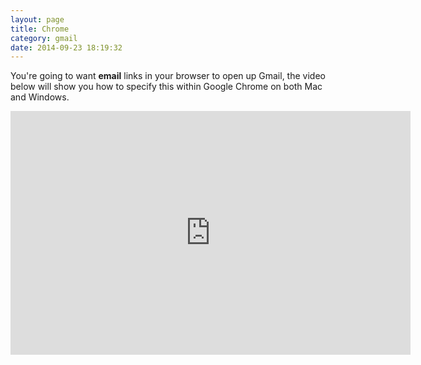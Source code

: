 ```yaml
---
layout: page
title: Chrome
category: gmail
date: 2014-09-23 18:19:32
---
```


You're going to want **email** links in your browser to open up Gmail, the video below will show you how to specify this within Google Chrome on both Mac and Windows.

<iframe id="ytplayer" type="text/html" width="640" height="390" src="https://www.youtube.com/embed/4eWCHch-JGU" frameborder="0"></iframe>

